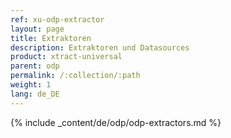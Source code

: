 ```yaml
---
ref: xu-odp-extractor
layout: page
title: Extraktoren
description: Extraktoren und Datasources
product: xtract-universal
parent: odp
permalink: /:collection/:path
weight: 1
lang: de_DE
---
```


{% include _content/de/odp/odp-extractors.md %} 